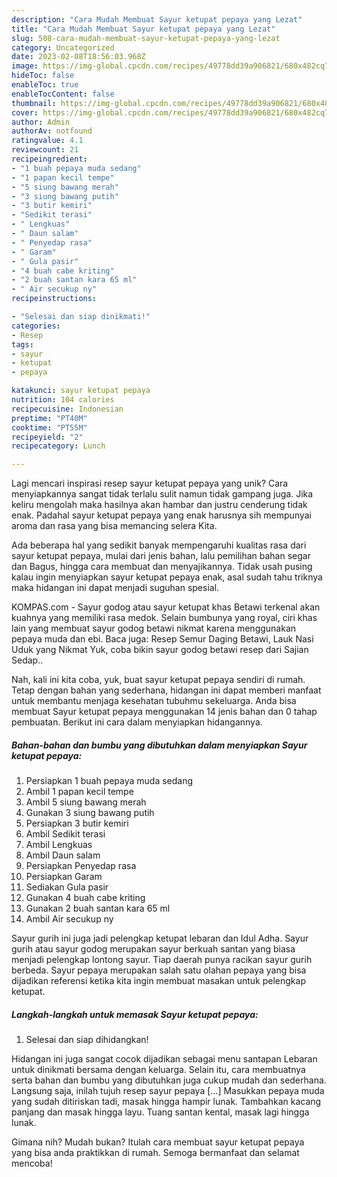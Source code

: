 ```yaml
---
description: "Cara Mudah Membuat Sayur ketupat pepaya yang Lezat"
title: "Cara Mudah Membuat Sayur ketupat pepaya yang Lezat"
slug: 508-cara-mudah-membuat-sayur-ketupat-pepaya-yang-lezat
category: Uncategorized
date: 2023-02-08T18:56:03.968Z
image: https://img-global.cpcdn.com/recipes/49778dd39a906821/680x482cq70/sayur-ketupat-pepaya-foto-resep-utama.jpg
hideToc: false
enableToc: true
enableTocContent: false
thumbnail: https://img-global.cpcdn.com/recipes/49778dd39a906821/680x482cq70/sayur-ketupat-pepaya-foto-resep-utama.jpg
cover: https://img-global.cpcdn.com/recipes/49778dd39a906821/680x482cq70/sayur-ketupat-pepaya-foto-resep-utama.jpg
author: Admin
authorAv: notfound
ratingvalue: 4.1
reviewcount: 21
recipeingredient:
- "1 buah pepaya muda sedang"
- "1 papan kecil tempe"
- "5 siung bawang merah"
- "3 siung bawang putih"
- "3 butir kemiri"
- "Sedikit terasi"
- " Lengkuas"
- " Daun salam"
- " Penyedap rasa"
- " Garam"
- " Gula pasir"
- "4 buah cabe kriting"
- "2 buah santan kara 65 ml"
- " Air secukup ny"
recipeinstructions:

- "Selesai dan siap dinikmati!"
categories:
- Resep
tags:
- sayur
- ketupat
- pepaya

katakunci: sayur ketupat pepaya 
nutrition: 104 calories
recipecuisine: Indonesian
preptime: "PT40M"
cooktime: "PT55M"
recipeyield: "2"
recipecategory: Lunch

---
```





Lagi mencari inspirasi resep sayur ketupat pepaya yang unik? Cara menyiapkannya sangat tidak terlalu sulit namun tidak gampang juga. Jika keliru mengolah maka hasilnya akan hambar dan justru cenderung tidak enak. Padahal sayur ketupat pepaya yang enak harusnya sih mempunyai aroma dan rasa yang bisa memancing selera Kita.





Ada beberapa hal yang sedikit banyak mempengaruhi kualitas rasa dari sayur ketupat pepaya, mulai dari jenis bahan, lalu pemilihan bahan segar dan Bagus, hingga cara membuat dan menyajikannya. Tidak usah pusing kalau ingin menyiapkan sayur ketupat pepaya enak,      asal sudah tahu triknya maka hidangan ini dapat menjadi suguhan spesial.














KOMPAS.com - Sayur godog atau sayur ketupat khas Betawi terkenal akan kuahnya yang memiliki rasa medok. Selain bumbunya yang royal, ciri khas lain yang membuat sayur godog betawi nikmat karena menggunakan pepaya muda dan ebi. Baca juga: Resep Semur Daging Betawi, Lauk Nasi Uduk yang Nikmat Yuk, coba bikin sayur godog betawi resep dari Sajian Sedap..






Nah, kali ini kita coba, yuk, buat sayur ketupat pepaya sendiri di rumah. Tetap dengan bahan yang sederhana, hidangan ini dapat memberi manfaat untuk membantu menjaga kesehatan tubuhmu sekeluarga. Anda bisa membuat Sayur ketupat pepaya menggunakan 14 jenis bahan dan 0 tahap pembuatan. Berikut ini cara dalam menyiapkan hidangannya.

<!--inarticleads1-->

##### Bahan-bahan dan bumbu yang dibutuhkan dalam menyiapkan Sayur ketupat pepaya:

1. Persiapkan 1 buah pepaya muda sedang
1. Ambil 1 papan kecil tempe
1. Ambil 5 siung bawang merah
1. Gunakan 3 siung bawang putih
1. Persiapkan 3 butir kemiri
1. Ambil Sedikit terasi
1. Ambil  Lengkuas
1. Ambil  Daun salam
1. Persiapkan  Penyedap rasa
1. Persiapkan  Garam
1. Sediakan  Gula pasir
1. Gunakan 4 buah cabe kriting
1. Gunakan 2 buah santan kara 65 ml
1. Ambil  Air secukup ny


Sayur gurih ini juga jadi pelengkap ketupat lebaran dan Idul Adha. Sayur gurih atau sayur godog merupakan sayur berkuah santan yang biasa menjadi pelengkap lontong sayur. Tiap daerah punya racikan sayur gurih berbeda. Sayur pepaya merupakan salah satu olahan pepaya yang bisa dijadikan referensi ketika kita ingin membuat masakan untuk pelengkap ketupat. 

<!--inarticleads2-->

##### Langkah-langkah untuk memasak Sayur ketupat pepaya:


1. Selesai dan siap dihidangkan!

Hidangan ini juga sangat cocok dijadikan sebagai menu santapan Lebaran untuk dinikmati bersama dengan keluarga. Selain itu, cara membuatnya serta bahan dan bumbu yang dibutuhkan juga cukup mudah dan sederhana. Langsung saja, inilah tujuh resep sayur pepaya […] Masukkan pepaya muda yang sudah ditiriskan tadi, masak hingga hampir lunak. Tambahkan kacang panjang dan masak hingga layu. Tuang santan kental, masak lagi hingga lunak. 

Gimana nih? Mudah bukan? Itulah cara membuat sayur ketupat pepaya yang bisa anda praktikkan di rumah. Semoga bermanfaat dan selamat mencoba!
